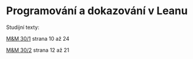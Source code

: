 # Programování a dokazování v Leanu

Studijní texty:

[M&amp;M 30/1](https://mam.mff.cuni.cz/media/cislo/pdf/30/30-1.pdf) strana 10 až 24

[M&amp;M 30/2](https://mam.mff.cuni.cz/media/cislo/pdf/30/30-2.pdf) strana 12 až 21
